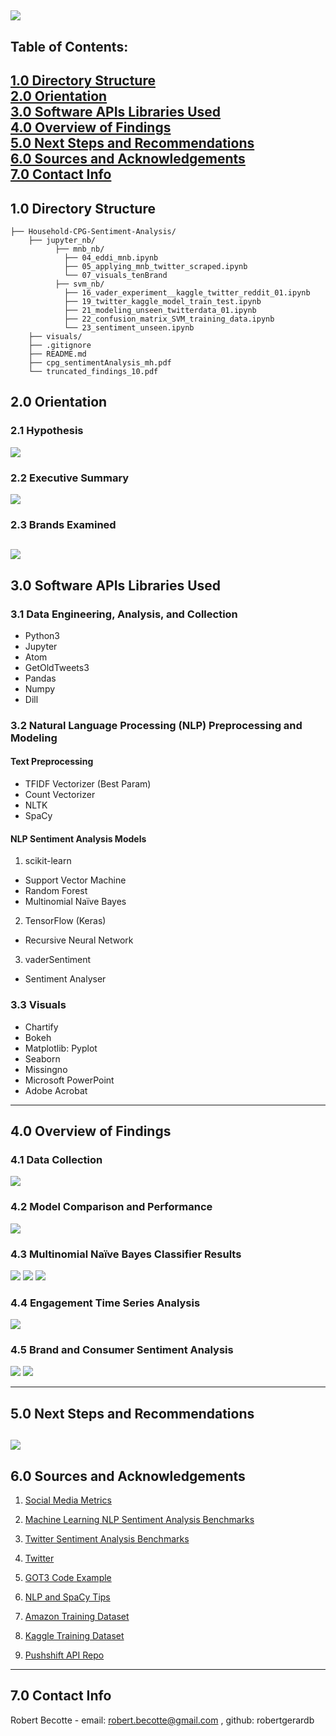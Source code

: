 ![](./visuals/slides/Slide1.PNG)
---
## Table of Contents:
[1.0 Directory Structure](#10-directory-structure)<br>
[2.0 Orientation](#20-orientation)<br>
[3.0 Software APIs Libraries Used](#30-software-apis-libraries-used)<br>
[4.0 Overview of Findings](#40-overview-of-findings)<br>
[5.0 Next Steps and Recommendations](#50-next-steps-and-recommendations)<br>
[6.0 Sources and Acknowledgements](#60-sources-and-acknowledgements)<br>
[7.0 Contact Info](#70-contact-info)<br>
---
## 1.0 Directory Structure
```
├── Household-CPG-Sentiment-Analysis/
    ├── jupyter_nb/
          ├── mnb_nb/
            ├── 04_eddi_mnb.ipynb
            ├── 05_applying_mnb_twitter_scraped.ipynb
            └── 07_visuals_tenBrand
          ├── svm_nb/
            ├── 16_vader_experiment__kaggle_twitter_reddit_01.ipynb
            ├── 19_twitter_kaggle_model_train_test.ipynb
            ├── 21_modeling_unseen_twitterdata_01.ipynb
            ├── 22_confusion_matrix_SVM_training_data.ipynb
            └── 23_sentiment_unseen.ipynb
    ├── visuals/
    ├── .gitignore
    ├── README.md
    ├── cpg_sentimentAnalysis_mh.pdf
    └── truncated_findings_10.pdf
```    
## 2.0 Orientation

### 2.1 Hypothesis
![](./visuals/slides/Slide5.PNG)

### 2.2 Executive Summary
![](./visuals/slides/Slide3.PNG)

### 2.3 Brands Examined
![](./visuals/slides/Slide2.PNG)
---
## 3.0 Software APIs Libraries Used

### 3.1 Data Engineering, Analysis, and Collection
- Python3
- Jupyter
- Atom
- GetOldTweets3
- Pandas
- Numpy
- Dill

### 3.2 Natural Language Processing (NLP) Preprocessing and Modeling
#### Text Preprocessing
- TFIDF Vectorizer (Best Param)
- Count Vectorizer
- NLTK
- SpaCy
#### NLP Sentiment Analysis Models
1. scikit-learn
- Support Vector Machine
- Random Forest
- Multinomial Naïve Bayes
2. TensorFlow (Keras)
- Recursive Neural Network
3. vaderSentiment
- Sentiment Analyser

### 3.3 Visuals
- Chartify
- Bokeh
- Matplotlib: Pyplot
- Seaborn
- Missingno
- Microsoft PowerPoint
- Adobe Acrobat
---
## 4.0 Overview of Findings

### 4.1 Data Collection
![](./visuals/slides/Slide9.PNG)

### 4.2 Model Comparison and Performance
![](./visuals/slides/Slide14.PNG)

### 4.3 Multinomial Naïve Bayes Classifier Results
![](./visuals/slides/Slide15.PNG)
![](./visuals/slides/Slide16.PNG)
![](./visuals/slides/Slide17.PNG)

### 4.4 Engagement Time Series Analysis
![](./visuals/slides/Slide25.PNG)

### 4.5 Brand and Consumer Sentiment Analysis
![](./visuals/slides/Slide26.PNG)
![](./visuals/slides/Slide27.PNG)

---
## 5.0 Next Steps and Recommendations
![](./visuals/slides/Slide32.PNG)
---
## 6.0 Sources and Acknowledgements
1. <a href="https://sproutsocial.com/insights/twitter-mentions/">Social Media Metrics</a>

2. <a href="http://nlpprogress.com/english/sentiment_analysis.html">Machine Learning NLP Sentiment Analysis Benchmarks</a>

3. <a href="https://pdfs.semanticscholar.org/d0a5/21c8cc0508f1003f3e1d1fbf49780d9062f7.pdf">Twitter Sentiment Analysis Benchmarks</a>

4. <a href="http://twitter.com>NLP Sentiment Analysis Benchmarks">Twitter</a>

5. <a href="https://towardsdatascience.com/how-to-scrape-tweets-from-twitter-59287e20f0f1">GOT3 Code Example</a>

6. <a href="https://towardsdatascience.com/machine-learning-for-text-classification-using-spacy-in-python-b276b4051a49">NLP and SpaCy Tips</a>

7. <a href="https://registry.opendata.aws/">Amazon Training Dataset</a>

8. <a href="https://www.kaggle.com/c/twitter-sentiment-analysis2/data">Kaggle Training Dataset</a>

9. <a href="https://github.com/pushshift/api">Pushshift API Repo</a>
---
## 7.0 Contact Info
Robert Becotte - email: robert.becotte@gmail.com , github: robertgerardb <br>
